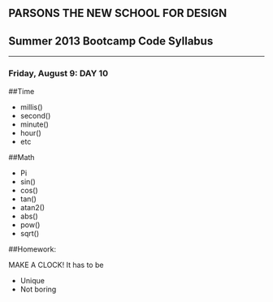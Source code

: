 ## PARSONS THE NEW SCHOOL FOR DESIGN
## Summer 2013 Bootcamp Code Syllabus
-------------------------------------------------------------------

### Friday, August 9: DAY 10

##Time
* millis()  
* second()  
* minute()
* hour()  
* etc  
  

##Math  
* Pi  
* sin()  
* cos()  
* tan()  
* atan2()  
* abs()  
* pow()  
* sqrt()  
  
##Homework:

MAKE A CLOCK! It has to be  
  * Unique  
  * Not boring  
